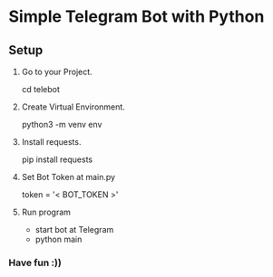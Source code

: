 # Simple Telegram Bot with Python

## Setup

1. Go to your Project.

    cd telebot

2. Create Virtual Environment.

    python3 -m venv env

3. Install requests.

    pip install requests

4. Set Bot Token at main.py

    token = '< BOT_TOKEN >'

5. Run program

    - start bot at Telegram
    - python main

### Have fun :))

